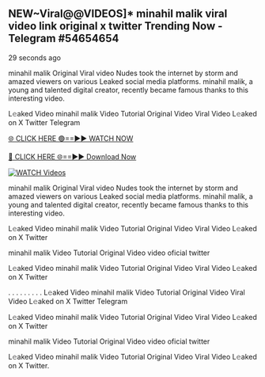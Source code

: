 ## NEW~Viral@@VIDEOS]* minahil malik viral video link original x twitter Trending Now  - Telegram #54654654

29 seconds ago

minahil malik Original Viral video Nudes took the internet by storm and amazed viewers on various Leaked social media platforms. minahil malik, a young and talented digital creator, recently became famous thanks to this interesting video.

L𝚎aked Video minahil malik Video Tutorial Original Video Viral Video L𝚎aked on X Twitter Telegram

[🌐 CLICK HERE 🟢==►► WATCH NOW](https://aztvl.blogspot.com/2025/02/leaked.html)

[🔴 CLICK HERE 🌐==►► Download Now](https://aztvl.blogspot.com/2025/02/leaked.html)

[![WATCH Videos](https://i.imgur.com/dJHk4Zq.gif)](https://aztvl.blogspot.com/2025/02/leaked.html)

minahil malik Original Viral video Nudes took the internet by storm and amazed viewers on various Leaked social media platforms. minahil malik, a young and talented digital creator, recently became famous thanks to this interesting video.

L𝚎aked Video minahil malik Video Tutorial Original Video Viral Video L𝚎aked on X Twitter

minahil malik Video Tutorial Original Video video oficial twitter

L𝚎aked Video minahil malik Video Tutorial Original Video Viral Video L𝚎aked on X Twitter

. . . . . . . . . L𝚎aked Video minahil malik Video Tutorial Original Video Viral Video L𝚎aked on X Twitter Telegram

L𝚎aked Video minahil malik Video Tutorial Original Video Viral Video L𝚎aked on X Twitter

minahil malik Video Tutorial Original Video video oficial twitter

L𝚎aked Video minahil malik Video Tutorial Original Video Viral Video L𝚎aked on X Twitter.